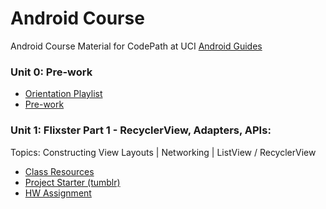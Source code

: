 # Android Course
Android Course Material for CodePath at UCI
[Android Guides](https://guides.codepath.org/android)

### Unit 0: Pre-work
* [Orientation Playlist](https://www.youtube.com/watch?v=PUrzeIqHGfw&list=PLrT2tZ9JRrf56sJBCbOq67hYLOB-2eUOB&index=1)
* [Pre-work](https://courses.codepath.org/snippets/android_university/prework)

### Unit 1: Flixster Part 1 - RecyclerView, Adapters, APIs:
Topics: Constructing View Layouts | Networking | ListView / RecyclerView

* [Class Resources](https://github.com/CodePath-at-UCI/android-course/blob/master/Unit1/Class%20Guide.md)
* [Project Starter (tumblr)](https://drive.google.com/file/d/1kMVf7hKBimp1LUxprqLI0nb2OXW-xty-/view?ts=5e1bda36)
* [HW Assignment](https://courses.codepath.com/courses/android_university/unit/1#!overview)

